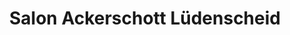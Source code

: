---
title: "Salon Ackerschott Lüdenscheid"
url: /luedenscheid/salon-ackerschott-luedenscheid/
shop: Friseur
---